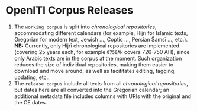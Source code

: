 # OpenITI Corpus Releases

1. The `working corpus` is split into *chronological repositories*, accommodating different calendars (for example, Hijrī for Islamic texts, Gregorian for modern text, Jewish ..., Coptic ..., Persian Šamsī ..., etc.). **NB:** Currently, only Hijrī chronological repositories are implemented (covering 25 years each, for example `0750AH` covers 726-750 AH), since only Arabic texts are in the corpus at the moment. Such organization reduces the size of individual repositories, making them easier to download and move around, as well as facititates editing, tagging, updating, etc..
2. The `release corpus` include all texts from all *chronological repositories*, but dates here are all converted into the Gregorian calendar; an additional metadata file includes columns with URIs with the original and the CE dates. 
